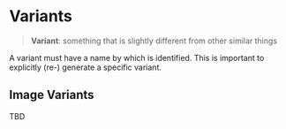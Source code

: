 # Variants

> **Variant**: something that is slightly different from other similar things

A variant must have a name by which is identified. This is important to explicitly (re-) generate a specific variant.

## Image Variants

TBD
